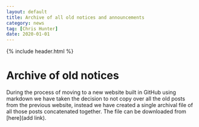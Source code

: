 ```yaml
---
layout: default
title: Archive of all old notices and announcements
category: news
tag: [Chris Hunter]
date: 2020-01-01
---
```

{% include header.html %}

Archive of old notices
======================

During the process of moving to a new website built in GitHub using markdown we have taken the decision to not copy over all the old posts from the previous website, instead we have created a single archival file of all those posts concatenated together. The file can be downloaded from [here](add link).
